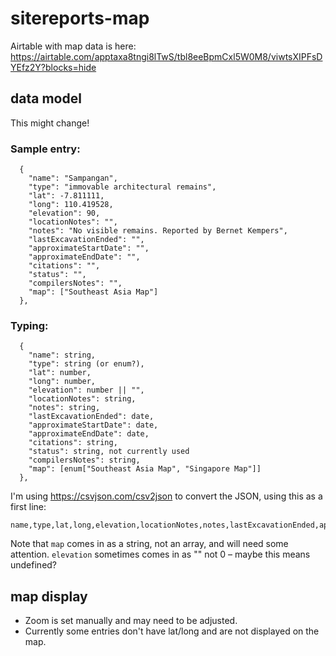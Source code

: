 # sitereports-map

Airtable with map data is here: https://airtable.com/apptaxa8tngi8lTwS/tbl8eeBpmCxl5W0M8/viwtsXIPFsDYEfz2Y?blocks=hide

## data model

This might change!

### Sample entry:

```
  {
    "name": "Sampangan", 
    "type": "immovable architectural remains",
    "lat": -7.811111,
    "long": 110.419528,
    "elevation": 90,
    "locationNotes": "",
    "notes": "No visible remains. Reported by Bernet Kempers",
    "lastExcavationEnded": "",
    "approximateStartDate": "",
    "approximateEndDate": "",
    "citations": "",
    "status": "",
    "compilersNotes": "",
    "map": ["Southeast Asia Map"]
  },
```

### Typing:

```
  {
    "name": string, 
    "type": string (or enum?),
    "lat": number,
    "long": number,
    "elevation": number || "",
    "locationNotes": string,
    "notes": string,
    "lastExcavationEnded": date,
    "approximateStartDate": date,
    "approximateEndDate": date,
    "citations": string,
    "status": string, not currently used
    "compilersNotes": string,
    "map": [enum["Southeast Asia Map", "Singapore Map"]]
  },
```

I'm using https://csvjson.com/csv2json to convert the JSON, using this as a first line:
```
name,type,lat,long,elevation,locationNotes,notes,lastExcavationEnded,approximateStartDate,approximateEndDate,citations,status,compilersNotes,map
```
Note that `map` comes in as a string, not an array, and will need some attention. `elevation` sometimes comes in as "" not 0 – maybe this means undefined?

## map display

 - Zoom is set manually and may need to be adjusted.
 - Currently some entries don't have lat/long and are not displayed on the map.